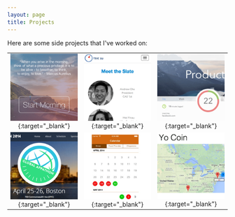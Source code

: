 ```yaml
---
layout: page
title: Projects
---
```



Here are some side projects that I've worked on:


|               |               |       |
|:-------------:|:-------------:|:-----:|
|[![Routines iOS App](/images/routines.png)](http://asaphyuan.com/routines/){:target="_blank"}|[![True BU Website](/images/truebu.png)](http://truebu2015.org/){:target="_blank"}|[![Productify Google Chrome Extension](/images/productify.png)](https://chrome.google.com/webstore/detail/productify/gdglndlhpacaljfiaahpkbhblejmiopc){:target="_blank"}|
|[![Global Appathon Website](/images/appathon.png)](https://github.com/asaphy/appathon){:target="_blank"}|[![Plymouth Taskforce for the Homeless iOS App](/images/ptf.png)](http://devpost.com/software/plymouth-taskforce-for-the-homeless-app){:target="_blank"}|[![Yo Coin Web App](/images/yocoin.png)](http://devpost.com/software/yo-coin){:target="_blank"}|